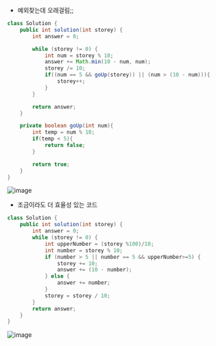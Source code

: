 + 예외찾는데 오래걸림;;

```java
class Solution {
    public int solution(int storey) {
        int answer = 0;

        while (storey != 0) {
            int num = storey % 10;
            answer += Math.min(10 - num, num);
            storey /= 10;
            if((num == 5 && goUp(storey)) || (num > (10 - num))){
                storey++;
            }
        }

        return answer;
    }

    private boolean goUp(int num){
        int temp = num % 10;
        if(temp < 5){
            return false;
        }

        return true;
    }
}
```
![image](https://github.com/koreaIT-study/programmers/assets/92290312/4ed11697-3fe2-4c6d-8162-dcd88757c97a)

+ 조금이라도 더 효율성 있는 코드

```java
class Solution {
    public int solution(int storey) {
        int answer = 0;
        while (storey != 0) {
            int upperNumber = (storey %100)/10;
            int number = storey % 10;
            if (number > 5 || number == 5 && upperNumber>=5) {
                storey += 10;
                answer += (10 - number);
            } else {
                answer += number;
            }
            storey = storey / 10;
        }  
        return answer;
    }
}
```
![image](https://github.com/koreaIT-study/programmers/assets/92290312/19e2ca53-e273-4334-8fb5-cfbdb1090d4b)
